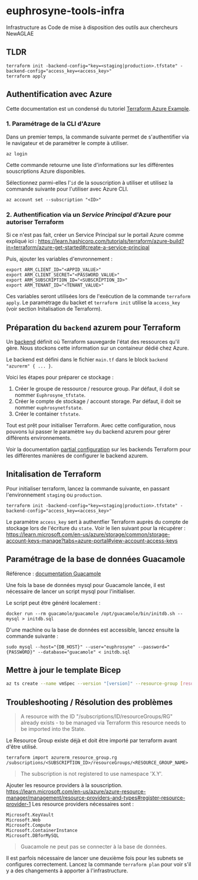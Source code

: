# euphrosyne-tools-infra

Infrastructure as Code de mise à disposition des outils aux chercheurs NewAGLAE

## TLDR

```
terraform init -backend-config="key=<staging|production>.tfstate" -backend-config="access_key=<access_key>"
terraform apply
```

## Authentification avec Azure

Cette documentation est un condensé du tutoriel [Terraform Azure Example](https://learn.hashicorp.com/tutorials/terraform/azure-build?in=terraform/azure-get-started).

### 1. Paramétrage de la CLI d'Azure

Dans un premier temps, la commande suivante permet de s'authentifier via le navigateur et de paramétrer le compte à utiliser.

```
az login
```

Cette commande retourne une liste d'informations sur les différentes souscriptions Azure disponibles.

Sélectionnez parmi-elles l'`id` de la souscription à utiliser et utilisez la commande suivante pour l'utiliser avec Azure CLI.

```
az account set --subscription "<ID>"
```

### 2. Authentification via un _Service Principal_ d'Azure pour autoriser Terraform

Si ce n'est pas fait, créer un Service Principal sur le portail Azure comme expliqué ici : https://learn.hashicorp.com/tutorials/terraform/azure-build?in=terraform/azure-get-started#create-a-service-principal

Puis, ajouter les variables d'envronnement :

```
export ARM_CLIENT_ID="<APPID_VALUE>"
export ARM_CLIENT_SECRET="<PASSWORD_VALUE>"
export ARM_SUBSCRIPTION_ID="<SUBSCRIPTION_ID>"
export ARM_TENANT_ID="<TENANT_VALUE>"
```

Ces variables seront utilisées lors de l'exécution de la commande `terraform apply`. Le paramétrage du backet et `terraform init` utilise la `access_key` (voir section Initalisation de Terraform).

## Préparation du `backend` azurem pour Terraform

Un [backend](https://www.terraform.io/language/settings/backends/configuration) définit où Terraform sauvegarde l'état des ressources qu'il gère.
Nous stockons cette information sur un containeur dédié chez Azure.

Le backend est défini dans le fichier `main.tf` dans le block `backend "azurerm" { ... }`.

Voici les étapes pour préparer ce stockage :

1. Créer le groupe de ressource / resource group. Par défaut, il doit se nommer `Euphrosyne_tfstate`.
2. Créer le compte de stockage / account storage. Par défaut, il doit se nommer `euphrosynetfstate`.
3. Créer le container `tfstate`.

Tout est prêt pour initialiser Terraform. Avec cette configuration, nous pouvons lui passer le paramètre `key` du backend azurem pour gérer différents environnements.

Voir la documentation [partial configuration](https://www.terraform.io/language/settings/backends/configuration#partial-configuration) sur les backends Terraform pour les différentes manières de configurer le backend azurem.

## Initalisation de Terraform

Pour initialiser terraform, lancez la commande suivante, en passant l'environnement `staging` ou `production`.

```
terraform init -backend-config="key=<staging|production>.tfstate" -backend-config="access_key=<access_key>"
```

Le paramètre `access_key` sert à authentfier Terraform auprès du compte de stockage lors de l'écriture du `state`. Voir le lien suivant pour la récupérer : https://learn.microsoft.com/en-us/azure/storage/common/storage-account-keys-manage?tabs=azure-portal#view-account-access-keys

## Paramétrage de la base de données Guacamole

Référence : [documentation Guacamole](https://guacamole.apache.org/doc/gug/guacamole-docker.html#initializing-the-mysql-database)

Une fois la base de données mysql pour Guacamole lancée, il est nécessaire de lancer un script mysql pour l'initialiser.

Le script peut être généré localement :

```
docker run --rm guacamole/guacamole /opt/guacamole/bin/initdb.sh --mysql > initdb.sql
```

D'une machine ou la base de données est accessible, lancez ensuite la commande suivante :

```
sudo mysql --host="{DB_HOST}" --user="euphrosyne" --password="{PASSWORD}" --database="guacamole" < initdb.sql
```

## Mettre à jour le template Bicep

```bash
az ts create --name vmSpec --version "[version]" --resource-group [resourceGroupeName] --location "[location]" --template-file "./bicep/infra.bicep"
```

## Troubleshooting / Résolution des problèmes

> A resource with the ID "/subscriptions/ID/resourceGroups/RG" already exists - to be managed via Terraform this resource needs to be imported into the State.

Le Resource Group existe déjà et doit être importé par terraform avant d'être utilisé.

`terraform import azurerm_resource_group.rg /subscriptions/<SUBSCRIPTION_ID>/resourceGroups/<RESOURCE_GROUP_NAME>`

> The subscription is not registered to use namespace 'X.Y'.

Ajouter les resource providers à la souscription. https://learn.microsoft.com/en-us/azure/azure-resource-manager/management/resource-providers-and-types#register-resource-provider-1
Les resource providers nécessaires sont :

```
Microsoft.KeyVault
Microsoft.Web
Microsoft.Compute
Microsoft.ContainerInstance
Microsoft.DBforMySQL
```

> Guacamole ne peut pas se connecter à la base de données.

Il est parfois nécessaire de lancer une deuxième fois pour les subnets se configures correctement.
Lancez la commande `terraform plan` pour voir s'il y a des changements à apporter à l'infrastructure.
